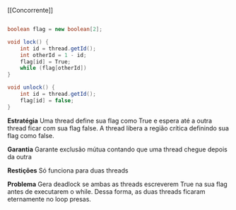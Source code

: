 [[Concorrente]]

```java

boolean flag = new boolean[2];

void lock() {
	int id = thread.getId();
	int otherId = 1 - id;
	flag[id] = True;
	while (flag[otherId])
}

void unlock() {
	int id = thread.getId();
	flag[id] = false;	
}

```

**Estratégia**
	 Uma thread define sua flag como True e espera até a outra thread ficar com sua flag false. A thread libera a região crítica definindo sua flag como false.

**Garantia**
	Garante exclusão mútua contando que uma thread chegue depois da outra

**Restições**
	Só funciona para duas threads

**Problema**
	Gera deadlock se ambas as threads escreverem True na sua flag antes de executarem o while. Dessa forma, as duas threads ficaram eternamente no loop presas.
